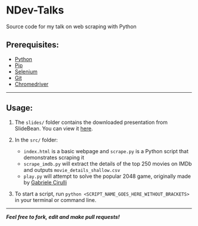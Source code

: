 # NDev-Talks
Source code for my talk on web scraping with Python

## Prerequisites:
- [Python](https://www.python.org/downloads/)
- [Pip](https://pip.pypa.io/en/stable/installing/)
- [Selenium](https://selenium-python.readthedocs.io/installation.html)
- [Git](https://git-scm.com/book/en/v2/Getting-Started-Installing-Git)
- [Chromedriver](https://sites.google.com/a/chromium.org/chromedriver/getting-started)

---

## Usage:
1. The `slides/` folder contains the downloaded presentation from SlideBean. You can view it [here](https://tinyurl.com/yaaslzx8).

2. In the `src/` folder:
   * `index.html` is a basic webpage and `scrape.py` is a Python script that demonstrates scraping it
   * `scrape_imdb.py` will extract the details of the top 250 movies on IMDb and outputs `movie_details_shallow.csv`
   * `play.py` will attempt to solve the popular 2048 game, originally made by [Gabriele Cirulli](https://github.com/gabrielecirulli)
   
3. To start a script, run `python <SCRIPT_NAME_GOES_HERE_WITHOUT_BRACKETS>` in your terminal or command line.

***

***Feel free to fork, edit and make pull requests!***
